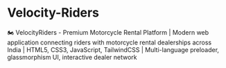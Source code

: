# Velocity-Riders
🏍️ VelocityRiders - Premium Motorcycle Rental Platform | Modern web application connecting riders with motorcycle rental dealerships across India | HTML5, CSS3, JavaScript, TailwindCSS | Multi-language preloader, glassmorphism UI, interactive dealer network
